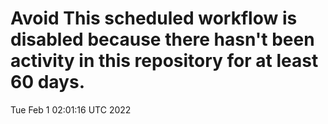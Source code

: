 # Avoid This scheduled workflow is disabled because there hasn't been activity in this repository for at least 60 days.
Tue Feb  1 02:01:16 UTC 2022

